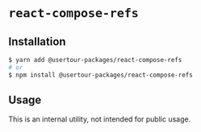 # `react-compose-refs`

## Installation

```sh
$ yarn add @usertour-packages/react-compose-refs
# or
$ npm install @usertour-packages/react-compose-refs
```

## Usage

This is an internal utility, not intended for public usage.

